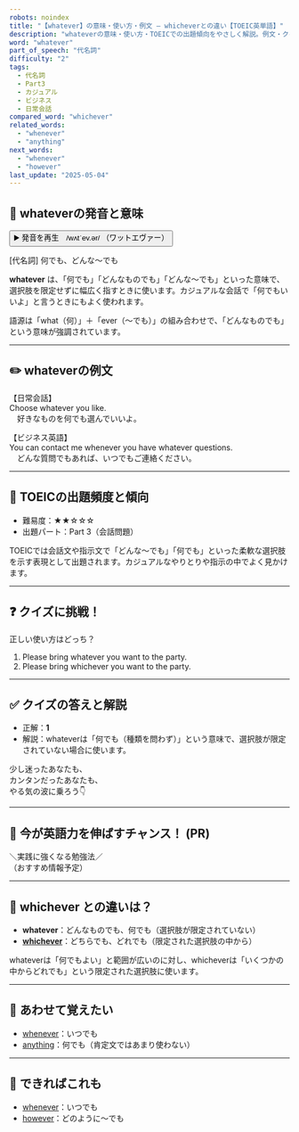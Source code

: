 ```yaml
---
robots: noindex
title: "【whatever】の意味・使い方・例文 ― whicheverとの違い【TOEIC英単語】"
description: "whateverの意味・使い方・TOEICでの出題傾向をやさしく解説。例文・クイズ付きでwhicheverとの違いもわかりやすく学べます。"
word: "whatever"
part_of_speech: "代名詞"
difficulty: "2"
tags:
  - 代名詞
  - Part3
  - カジュアル
  - ビジネス
  - 日常会話
compared_word: "whichever"
related_words:
  - "whenever"
  - "anything"
next_words:
  - "whenever"
  - "however"
last_update: "2025-05-04"
---
```


## 🔰 whateverの発音と意味

<button class="play-audio" onclick="playTTS('whatever')">
  <span class="play-audio-main">
    ▶️ 発音を再生　/wʌtˈev.ər/
  </span>
  <span class="play-audio-sub">
    （ワットエヴァー）
  </span>
</button>

[代名詞] 何でも、どんな～でも

**whatever** は、「何でも」「どんなものでも」「どんな～でも」といった意味で、選択肢を限定せずに幅広く指すときに使います。カジュアルな会話で「何でもいいよ」と言うときにもよく使われます。

語源は「what（何）」＋「ever（～でも）」の組み合わせで、「どんなものでも」という意味が強調されています。

---

## ✏️ whateverの例文

【日常会話】  
Choose whatever you like.  
　好きなものを何でも選んでいいよ。

【ビジネス英語】  
You can contact me whenever you have whatever questions.  
　どんな質問でもあれば、いつでもご連絡ください。

---

## 🎯 TOEICの出題頻度と傾向

- 難易度：★★☆☆☆
- 出題パート：Part 3（会話問題）

TOEICでは会話文や指示文で「どんな～でも」「何でも」といった柔軟な選択肢を示す表現として出題されます。カジュアルなやりとりや指示の中でよく見かけます。

---

## ❓ クイズに挑戦！

正しい使い方はどっち？

1. Please bring whatever you want to the party.  
2. Please bring whichever you want to the party.

---

## ✅ クイズの答えと解説

- 正解：**1**
- 解説：whateverは「何でも（種類を問わず）」という意味で、選択肢が限定されていない場合に使います。

少し迷ったあなたも、  
カンタンだったあなたも、  
やる気の波に乗ろう👇️

---

## 🚀 今が英語力を伸ばすチャンス！ (PR)

<div class="info-center">
＼実践に強くなる勉強法／<br>  
（おすすめ情報予定）
</div>

---

## 🤔  whichever との違いは？

- **whatever**：どんなものでも、何でも（選択肢が限定されていない）
- **[whichever](/word/whichever/)**：どちらでも、どれでも（限定された選択肢の中から）

whateverは「何でもよい」と範囲が広いのに対し、whicheverは「いくつかの中からどれでも」という限定された選択肢に使います。

---

## 🧩 あわせて覚えたい

- [whenever](/word/whenever/)：いつでも
- [anything](/word/anything/)：何でも（肯定文ではあまり使わない）

---

## 📖 できればこれも

- [whenever](/word/whenever/)：いつでも
- [however](/word/however/)：どのように～でも

<!-- cvid: aid37_bid46 -->
